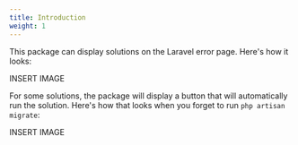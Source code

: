 ```yaml
---
title: Introduction
weight: 1
---
```


This package can display solutions on the Laravel error page. Here's how it looks:

INSERT IMAGE

For some solutions, the package will display a button that will automatically run the solution. Here's how that looks when you forget to run `php artisan migrate`:

INSERT IMAGE
